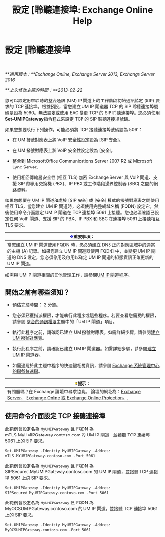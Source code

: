 ﻿---
title: '設定 [聆聽連接埠: Exchange Online Help'
TOCTitle: 設定 [聆聽連接埠
ms:assetid: 200ecbd8-18c3-4594-9cc8-924b3ab4eca1
ms:mtpsurl: https://technet.microsoft.com/zh-tw/library/Ee633457(v=EXCHG.150)
ms:contentKeyID: 50553949
ms.date: 05/23/2018
mtps_version: v=EXCHG.150
ms.translationtype: MT
---

# 設定 \[聆聽連接埠

 

_**適用版本：**Exchange Online, Exchange Server 2013, Exchange Server 2016_

_**上次修改主題的時間：**2013-02-22_

您可以設定用來聆聽的整合通訊 (UM) IP 閘道上的工作階段初始通訊協定 (SIP) 要求的 TCP 連接埠。根據預設，當您建立 UM IP 閘道器 TCP 的 SIP 聆聽連接埠號碼是設為 5060。無法設定或使用 EAC 變更 TCP 的 SIP 聆聽連接埠。您必須使用**Set-UMIPGateway**指令程式來設定 TCP 的 SIP 聆聽連接埠號碼。

如果您想要執行下列操作，可能必須將 TCP 接聽連接埠號碼設為 5061：

  - 在 UM 撥號對應表上將 VoIP 安全性設定設為 \[SIP 安全\]。

  - 在 UM 撥號對應表上將 VoIP 安全性設定設為 \[安全\]。

  - 整合到 MicrosoftOffice Communications Server 2007 R2 或 Microsoft Lync Server。

  - 使用相互傳輸層安全性 (相互 TLS) 加密 Exchange Server 與 VoIP 閘道、支援 SIP 的專用交換機 (PBX)、IP PBX 或工作階段邊界控制器 (SBC) 之間的網路資料。

如果您想要在 UM IP 閘道和處於 \[SIP 安全\] 或 \[安全\] 模式的撥號對應表之間使用相互 TLS，當您建立 UM IP 閘道時，必須使用完整網域名稱 (FQDN) 設定它，然後使用命令介面設定 UM IP 閘道在 TCP 連接埠 5061 上接聽。您也必須確認已設定任何 VoIP 閘道、支援 SIP 的 PBX、IP PBX 和 SBC 在連接埠 5061 上接聽相互 TLS 要求。

<table>
<thead>
<tr class="header">
<th><img src="images/Bb124558.important(EXCHG.150).gif" title="重要事項" alt="重要事項" />重要事項：</th>
</tr>
</thead>
<tbody>
<tr class="odd">
<td>當您建立 UM IP 閘道使用 FQDN 時，您必須建立 DNS 正向對應區域中的適當的主機 (A) 記錄。如果您建立 UM IP 閘道器使用 FQDN] 中，並變更 UM IP 閘道的 DNS 設定，您必須停用及啟用以確定 UM IP 閘道的組態資訊正確更新的 UM IP 閘道。</td>
</tr>
</tbody>
</table>


如需與 UM IP 閘道相關的其他管理工作，請參閱[UM IP 閘道程序](um-ip-gateway-procedures-exchange-2013-help.md)。

## 開始之前有哪些須知？

  - 預估完成時間： 2 分鐘。

  - 您必須已獲指派權限，才能執行此程序或這些程序。若要查看您需要的權限，請參閱 [整合的通訊權限](unified-messaging-permissions-exchange-2013-help.md)主題中的「UM IP 閘道」項目。

  - 執行此程序之前，請確認已建立 UM 撥號對應表。如需詳細步驟，請參閱[建立 UM 撥號對應表](create-a-um-dial-plan-exchange-2013-help.md)。

  - 執行此程序之前，請確認已建立 UM IP 閘道器。如需詳細步驟，請參閱[建立 UM IP 閘道器](create-a-um-ip-gateway-exchange-2013-help.md)。

  - 如需適用於此主題中程序的快速鍵相關資訊，請參閱 [Exchange 系統管理中心的鍵盤快速鍵](keyboard-shortcuts-in-the-exchange-admin-center-exchange-online-protection-help.md)。

<table>
<thead>
<tr class="header">
<th><img src="images/Bb124558.tip(EXCHG.150).gif" title="提示" alt="提示" />提示：</th>
</tr>
</thead>
<tbody>
<tr class="odd">
<td>有問題嗎？在 Exchange 論壇中尋求協助。 論壇的網址為：<a href="https://go.microsoft.com/fwlink/p/?linkid=60612">Exchange Server</a>、 <a href="https://go.microsoft.com/fwlink/p/?linkid=267542">Exchange Online</a> 或 <a href="https://go.microsoft.com/fwlink/p/?linkid=285351">Exchange Online Protection</a>。.</td>
</tr>
</tbody>
</table>


## 使用命令介面設定 TCP 接聽連接埠

此範例會設定名為 `MyUMIPGateway` 且 FQDN 為 mTLS.MyUMIPGateway.contoso.com 的 UM IP 閘道，並接聽 TCP 連接埠 5061 上的 SIP 要求。

    Set-UMIPGateway -Identity MyUMIPGateway -Address mTLS.MYUMIPGateway.contoso.com -Port 5061

此範例會設定名為 `MyUMIPGateway` 且 FQDN 為 SIPSecured.MyUMIPGateway.contoso.com 的 UM IP 閘道，並接聽 TCP 連接埠 5061 上的 SIP 要求。

    Set-UMIPGateway -Identity MyUMIPGateway -Address SIPSecured.MyUMIPGateway.contoso.com -Port 5061

此範例會設定名為 `MyUMIPGateway` 且 FQDN 為 MyOCSUMIPGateway.contoso.com 的 UM IP 閘道，並接聽 TCP 連接埠 5061 上的 SIP 要求。

    Set-UMIPGateway -Identity MyUMIPGateway -Address MyOCSUMIPGateway.contoso.com -Port 5061

